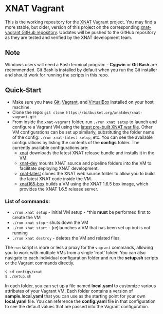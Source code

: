 XNAT Vagrant
==============================

This is the working repository for the [XNAT](http://www.xnat.org) Vagrant project. You may find a more
stable, but older, version of this project on the corresponding
[xnat-vagrant GitHub repository](https://github.com/NrgXnat/xnat-vagrant).
Updates will be pushed to the GitHub repository as they are tested and verified by the XNAT development team.

## Note

Windows users will need a Bash terminal program - **Cygwin** or **Git Bash** are recommended. Git Bash is
installed by default when you run the Git installer and should work for running the scripts in this repo.

## Quick-Start

- Make sure you have [Git](https://git-scm.com/downloads), [Vagrant](https://www.vagrantup.com),
  and [VirtualBox](https://www.virtualbox.org) installed on your host machine.
- Clone the repo: `git clone https://bitbucket.org/xnatdev/xnat-vagrant.git`
- From inside the `xnat-vagrant` folder, run `./run xnat setup` to launch and configure a Vagrant VM using the
  [latest pre-built XNAT war file](https://bitbucket.org/xnatdev/xnat-web/downloads/xnat-web-1.7.0.war).
  Other VM configurations can be set up similarly, substituting the folder name of the config:
  `./run xnat-latest setup`, etc. You can see the available configurations by listing the contents of the 
  **configs** folder. The currently available configurations are:
    * [xnat](configs/xnat) downloads the latest XNAT release bundle and installs it in the VM.
    * [xnat-dev](configs/xnat-dev) mounts XNAT source and pipeline folders into the VM to facilitate deploying XNAT development.
    * [xnat-latest](configs/xnat-latest) clones the XNAT web source folder to allow you to build the latest XNAT code inside the VM.
    * [xnat165-box](configs/xnat165-box) builds a VM using the XNAT 1.6.5 box image, which provides the XNAT 1.6.5 release server.

### List of commands:
  - `./run xnat setup`   - initial VM setup - *this **must** be performed first to create the VM
  - `./run xnat stop`    - shuts down the VM
  - `./run xnat start`   - (re)launches a VM that has been set up but is not running
  - `./run xnat destroy` - deletes the VM and related files

The `run` script is more or less a proxy for the `vagrant` commands, allowing you to work with multiple VMs
from a single 'root' folder. You can also navigate to each individual configuration folder and run the
**setup.sh** scripts or the Vagrant commands directly.

```bash
$ cd configs/xnat
$ ./setup.sh
```

In each folder, you can set up a file named **local.yaml** to customize various attributes of your Vagrant VM. Each folder contains a
version of **sample.local.yaml** that you can use as the starting point for your own **local.yaml** file. You can reference the
**config.yaml** file in that configuration to see the default values that are passed into the Vagrant configuration.
